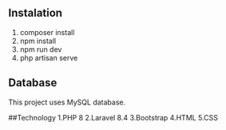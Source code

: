 ## Instalation
1. composer install
2. npm install
3. npm run dev
4. php artisan serve

## Database
This project uses MySQL database.

##Technology
1.PHP 8
2.Laravel 8.4
3.Bootstrap
4.HTML
5.CSS
